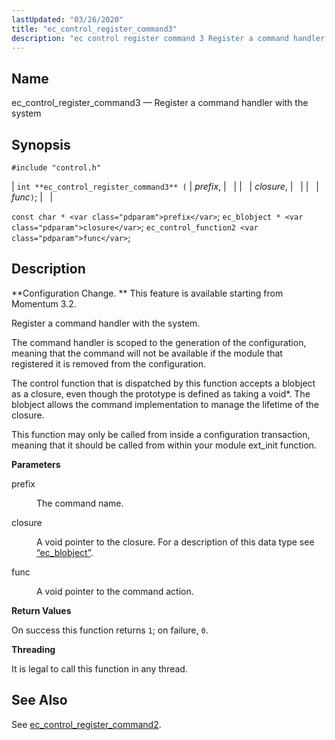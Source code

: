 ```yaml
---
lastUpdated: "03/26/2020"
title: "ec_control_register_command3"
description: "ec control register command 3 Register a command handler with the system int ec control register command 3 prefix closure func const char prefix ec blobject closure ec control function 2 func Configuration Change This feature is available starting from Momentum 3 2 Register a command handler with the system..."
---
```


<a name="apis.ec_control_register_command3"></a> 
## Name

ec_control_register_command3 — Register a command handler with the system

## Synopsis

`#include "control.h"`

| `int **ec_control_register_command3** (` | <var class="pdparam">prefix</var>, |   |
|   | <var class="pdparam">closure</var>, |   |
|   | <var class="pdparam">func</var>`)`; |   |

`const char * <var class="pdparam">prefix</var>`;
`ec_blobject * <var class="pdparam">closure</var>`;
`ec_control_function2 <var class="pdparam">func</var>`;<a name="idp49257504"></a> 
## Description

**Configuration Change. ** This feature is available starting from Momentum 3.2.

Register a command handler with the system.

The command handler is scoped to the generation of the configuration, meaning that the command will not be available if the module that registered it is removed from the configuration.

The control function that is dispatched by this function accepts a blobject as a closure, even though the prototype is defined as taking a void*. The blobject allows the command implementation to manage the lifetime of the closure.

This function may only be called from inside a configuration transaction, meaning that it should be called from within your module ext_init function.

**<a name="idp49262320"></a> Parameters**

<dl class="variablelist">

<dt>prefix</dt>

<dd>

The command name.

</dd>

<dt>closure</dt>

<dd>

A void pointer to the closure. For a description of this data type see [“ec_blobject”](/momentum/3/3-api/structs-ec-blobject).

</dd>

<dt>func</dt>

<dd>

A void pointer to the command action.

</dd>

</dl>

**<a name="idp49269360"></a> Return Values**

On success this function returns `1`; on failure, `0`.

**<a name="idp49271184"></a> Threading**

It is legal to call this function in any thread.

<a name="idp49272288"></a> 
## See Also

See [ec_control_register_command2](/momentum/3/3-api/apis-ec-control-register-command-2).